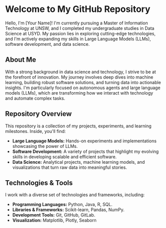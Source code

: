 # Welcome to My GitHub Repository

Hello, I'm [Your Name]! I'm currently pursuing a Master of Information Technology at UNSW, and I completed my undergraduate studies in Data Science at USYD. My passion lies in exploring cutting-edge technologies, and I'm actively expanding my skills in Large Language Models (LLMs), software development, and data science.

## About Me

With a strong background in data science and technology, I strive to be at the forefront of innovation. My journey involves deep dives into machine learning, building robust software solutions, and turning data into actionable insights. I'm particularly focused on autonomous agents and large language models (LLMs), which are transforming how we interact with technology and automate complex tasks.

## Repository Overview

This repository is a collection of my projects, experiments, and learning milestones. Inside, you'll find:

- **Large Language Models:** Hands-on experiments and implementations showcasing the power of LLMs.
- **Software Development:** A variety of projects that highlight my evolving skills in developing scalable and efficient software.
- **Data Science:** Analytical projects, machine learning models, and visualizations that turn raw data into meaningful stories.

## Technologies & Tools

I work with a diverse set of technologies and frameworks, including:

- **Programming Languages:** Python, Java, R, SQL.
- **Libraries & Frameworks:** Scikit-learn, Pandas, NumPy.
- **Development Tools:** Git, GitHub, GitLab.
- **Visualization:** Matplotlib, Plotly, Seaborn
